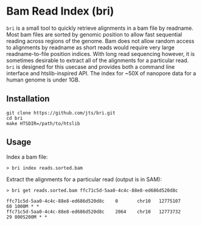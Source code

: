# Bam Read Index (bri)

`bri` is a small tool to quickly retrieve alignments in a bam file by readname. Most bam files are sorted by genomic position to allow fast sequential reading across regions of the genome. Bam does not allow random access to alignments by readname as short reads  would require very large readname-to-file position indices. With long read sequencing however, it is sometimes desirable to extract all of the alignments for a particular read. `bri` is designed for this usecase and provides both a command line interface and htslib-inspired API. The index for ~50X of nanopore data for a human genome is under 1GB.

## Installation

```
git clone https://github.com/jts/bri.git
cd bri
make HTSDIR=/path/to/htslib
```

## Usage

Index a bam file:

```
> bri index reads.sorted.bam
```

Extract the alignments for a particular read (output is in SAM):

```
> bri get reads.sorted.bam ffc71c5d-5aa0-4c4c-88e8-ed686d520d8c

ffc71c5d-5aa0-4c4c-88e8-ed686d520d8c    0       chr10   12775107        60 1000M * *
ffc71c5d-5aa0-4c4c-88e8-ed686d520d8c    2064    chr10   12773732        29 800S200M * *
```


